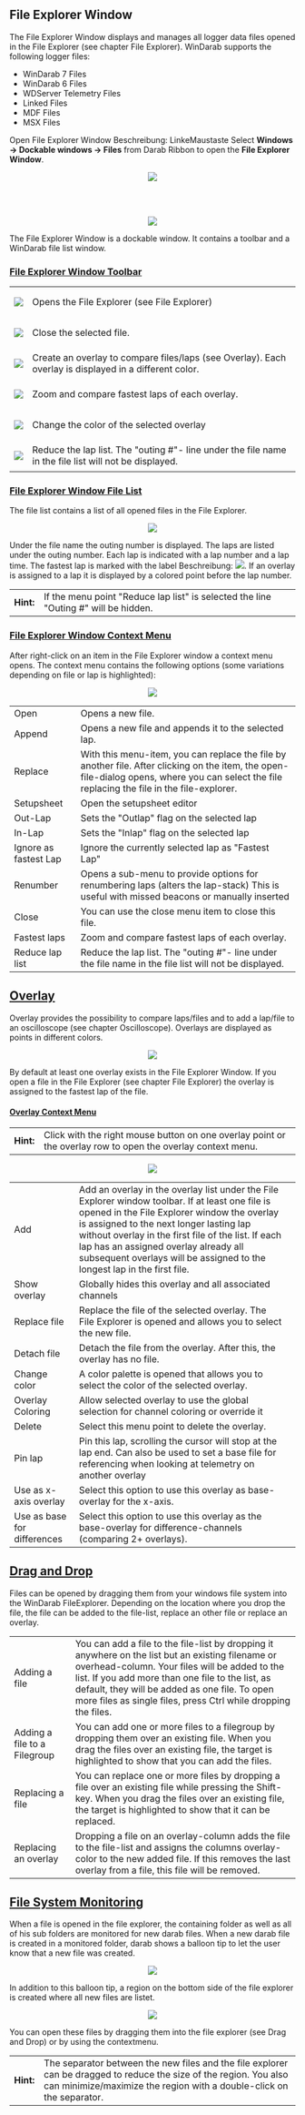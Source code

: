 ## File Explorer Window
The File Explorer Window displays and manages all logger data files opened in the File Explorer (see chapter File Explorer). WinDarab supports the following logger files:

* WinDarab 7 Files
* WinDarab 6 Files
* WDServer Telemetry Files
* Linked Files
* MDF Files
* MSX Files

Open File Explorer Window 
Beschreibung: LinkeMaustaste
 Select **Windows &rarr; Dockable windows &rarr; Files** from Darab Ribbon to open the **File Explorer Window**.

<p align="center">
<img src="images/File Explorer Button.jpg">
</p>
 </br>
 </br>
<p align="center">
<img src="images/File Explorer Window.jpg">
</p>
 
The File Explorer Window is a dockable window. It contains a toolbar and a WinDarab file list window.
 
### [File Explorer Window Toolbar](file-explorer-window-toolbar)
<table>
<tr>
<td><p align="center">
<img src="images/File Explorer Open File Button.jpg">
</p></td><td>Opens the File Explorer (see File Explorer)</td></tr>
 
<tr>
<td><p align="center">
<img src="images/File Explorer Close File Button.jpg">
</p></td><td>Close the selected file.</td></tr>
 
<tr>
<td><p align="center">
<img src="images/File Explorer Create Overlay Button.jpg">
</p></td><td>Create an overlay to compare files/laps (see Overlay). Each overlay is displayed in a different color.</td></tr>
 
<tr>
<td><p align="center">
<img src="images/File Explorer Zoom Fast Laps Button.jpg">
</p></td><td>Zoom and compare fastest laps of each overlay.</td></tr>
 
<tr>
<td><p align="center">
<img src="images/File Explorer Overlay Color Button.jpg">
</p></td><td>Change the color of the selected overlay</td></tr>
 
<tr>
<td><p align="center">
<img src="images/File Explorer Reduce Lap List Button.jpg">
</p></td><td>Reduce the lap list. The "outing #"- line under the file name in the file list will not be displayed.</td></tr>
</table>
 
### [File Explorer Window File List](file-explorer-window-file-list)
The file list contains a list of all opened files in the File Explorer.

<p align="center">
<img src="images/File Explorer Window List.jpg">
</p>

Under the file name the outing number is displayed. The laps are listed under the outing number. Each lap is indicated with a lap number and a lap time. The fastest lap is marked with the label Beschreibung: <img src="images/FAST.jpg">. If an overlay is assigned to a lap it is displayed by a colored point before the lap number.

<table><tr><td><b>Hint:</b></td>
<td>If the menu point "Reduce lap list" is selected the line "Outing #" will be hidden.</td></tr></table>
 

### [File Explorer Window Context Menu](file-explorer-window-context-menu)

After right-click on an item in the File Explorer window a context menu opens. The context menu contains the following options (some variations depending on file or lap is highlighted):

<p align="center">
<img src="images/File Explorer Right Click Context Menu.jpg">
</p>
<table>
<tr><td>Open</td>
<td>Opens a new file.</td></tr>

<tr><td>Append</td>
<td>Opens a new file and appends it to the selected lap.</td></tr>

<tr><td>Replace</td>
<td>With this menu-item, you can replace the file by another file. After clicking on the item, the open-file-dialog opens, where you can select the file replacing the file in the file-explorer.</td></tr>

<tr><td>Setupsheet</td>
<td>Open the setupsheet editor</td></tr>

<tr><td>Out-Lap</td>
<td>Sets the "Outlap" flag on the selected lap</td></tr>

<tr><td>In-Lap</td>
<td>Sets the "Inlap" flag on the selected lap</td></tr>

<tr><td>Ignore as fastest Lap</td>
<td>Ignore the currently selected lap as "Fastest Lap"</td></tr>

<tr><td>Renumber</td>
<td>Opens a sub-menu to provide options for renumbering laps (alters the lap-stack)
This is useful with missed beacons or manually inserted</td></tr>

<tr><td>Close</td>
<td>You can use the close menu item to close this file.</td></tr>

<tr><td>Fastest laps</td>
<td>Zoom and compare fastest laps of each overlay.</td></tr>

<tr><td>Reduce lap list</td>
<td>Reduce the lap list. The "outing #"- line under the file name in the file list will not be displayed.</td></tr>
</table>

## [Overlay](overlay)
Overlay provides the possibility to compare laps/files and to add a lap/file to an oscilloscope (see chapter Oscilloscope). Overlays are displayed as points in different colors.

<p align="center">
<img src="images/Overlays.jpg">
</p>

By default at least one overlay exists in the File Explorer Window. If you open a file in the File Explorer (see chapter File Explorer) the overlay is assigned to the fastest lap of the file.
 
#### [Overlay Context Menu](overlay-context-menu)
<table><tr><td><b>Hint:</b></td>
<td>Click with the right mouse button on one overlay point or the overlay row to open the overlay context menu.</td></tr></table>

<p align="center">
<img src="images/Overlay Context Menu.jpg">
</p>

<table>
<tr><td>Add</td>
<td>Add an overlay in the overlay list under the File Explorer window toolbar. If at least one file is opened in the File Explorer window the overlay is assigned to the next longer lasting lap without overlay in the first file of the list. If each lap has an assigned overlay already all subsequent overlays will be assigned to the longest lap in the first file.</td></tr>

<tr><td>Show overlay</td>
<td>Globally hides this overlay and all associated channels</td></tr>

<tr><td>Replace file</td>
<td>Replace the file of the selected overlay. The File Explorer is opened and allows you to select the new file.</td></tr>
 
<tr><td>Detach file</td>
<td>Detach the file from the overlay. After this, the overlay has no file.</td></tr>
 
<tr><td>Change color</td>
<td>A color palette is opened that allows you to select the color of the selected overlay.</td></tr>

<tr><td>Overlay Coloring</td>
<td>Allow selected overlay to use the global selection for channel coloring or override it<td></tr>

<tr><td>Delete</td>
<td>Select this menu point to delete the overlay.</td></tr>

<tr><td>Pin lap</td>
<td>Pin this lap, scrolling the cursor will stop at the lap end. Can also be used to set a base file for referencing when looking at telemetry on another overlay</td></tr>
 
<tr><td>Use as x-axis overlay</td>
<td>Select this option to use this overlay as base-overlay for the x-axis.</td></tr>
 
<tr><td>Use as base for differences</td>
<td>Select this option to use this overlay as the base-overlay for difference-channels (comparing 2+ overlays).</td></tr>
</table>

## [Drag and Drop](drag-and-drop)
Files can be opened by dragging them from your windows file system into the WinDarab FileExplorer. Depending on the location where you drop the file, the file can be added to the file-list, replace an other file or replace an overlay.

<table>
<tr><td>Adding a file</td>
<td>You can add a file to the file-list by dropping it anywhere on the list but an existing filename or overhead-column. Your files will be added to the list. If you add more than one file to the list, as default, they will be added as  one file. To open more files as single files, press Ctrl while dropping the files.</td></tr>
 
<tr><td>Adding a file to a Filegroup</td>
<td>You can add one or more files to a filegroup by dropping them over an existing file. When you drag the files over an existing file, the target is highlighted to show that you can add the files.</td></tr>
 
<tr><td>Replacing a file</td>
<td>You can replace one or more files by dropping a file over an existing file while pressing the Shift-key. When you drag the files over an existing file, the target is highlighted to show that it can be replaced.</td></tr>
 
<tr><td>Replacing an overlay</td>
<td>Dropping a file on an overlay-column adds the file to the file-list and assigns the columns overlay-color to the new added file. If this removes the last overlay from a file, this file will be removed. </td></tr>
</table>

## [File System Monitoring](file-system-monitoring)
When a file is opened in the file explorer, the containing folder as well as all of his sub folders are monitored for new darab files. When a new darab file is created in a monitored folder, darab shows a balloon tip to let the user know that a new file was created.

<p align="center">
<img src="images/File System Monitoring.jpg">
</p>

In addition to this balloon tip, a region on the bottom side of the file explorer is created where all new files are listet. 

<p align="center">
<img src="images/File System Monitoring Region.jpg">
</p>

You can open these files by dragging them into the file explorer (see Drag and Drop) or by using the contextmenu.
 
<table><tr><td><b>Hint:</b></td>
<td>The separator between the new files and the file explorer can be dragged to reduce the size of the region. You also can minimize/maximize the region with a double-click on the separator.</td></tr></table>
 

 

